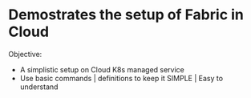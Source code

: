 Demostrates the setup of Fabric in Cloud
========================================
Objective:
+ A simplistic setup on Cloud K8s managed service
+ Use basic commands | definitions to keep it SIMPLE | Easy to understand

